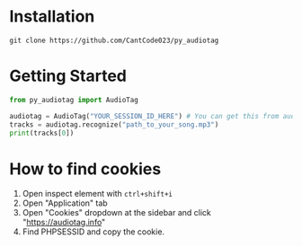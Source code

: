 # Installation
```
git clone https://github.com/CantCode023/py_audiotag
```

# Getting Started
```py
from py_audiotag import AudioTag

audiotag = AudioTag("YOUR_SESSION_ID_HERE") # You can get this from audiotag cookies called "PHPSESSID"
tracks = audiotag.recognize("path_to_your_song.mp3")
print(tracks[0])
```

# How to find cookies
1. Open inspect element with `ctrl+shift+i`
2. Open "Application" tab
3. Open "Cookies" dropdown at the sidebar and click "https://audiotag.info"
4. Find PHPSESSID and copy the cookie.